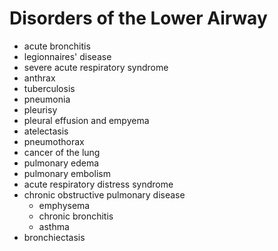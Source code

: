 # Disorders of the Lower Airway
- acute bronchitis
- legionnaires' disease
- severe acute respiratory syndrome
- anthrax
- tuberculosis
- pneumonia
- pleurisy
- pleural effusion and empyema
- atelectasis
- pneumothorax
- cancer of the lung
- pulmonary edema
- pulmonary embolism
- acute respiratory distress syndrome
- chronic obstructive pulmonary disease
    - emphysema
    - chronic bronchitis
    - asthma
- bronchiectasis